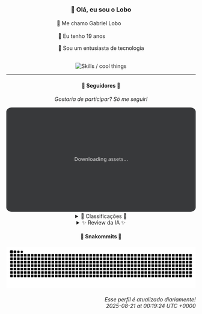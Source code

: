 <div align="center">
  <h3>👋 Olá, eu sou o Lobo</h3>
  
  <p>🐺 Me chamo Gabriel Loboㅤㅤㅤㅤㅤ</p>
  <p>🧔 Eu tenho 19 anosㅤㅤㅤㅤㅤㅤㅤㅤ</p>
  <p>🧠 Sou um entusiasta de tecnologia</p>

  <br/>

  <img width="600" alt="Skills / cool things" src="https://skills-icons.vercel.app/api/icons?i=python,md,html,css,js,github,git,vscode,linux,node,ts,sass,react,vite,vercel,lottie,ionic,capacitor,zustand,framer,firebase,arduino,godot,tailwind,shadcnui,lucide,zorinos,pnpm,reactnative&perline=14" />
</div>

<hr />

<div align="center">
    <h4>👤 Seguidores 👤</h4>
    <p><i>Gostaria de participar? Só me seguir!</i></p>
    <img width="600" src=".github/assets/cards/top3.svg" alt="Top 3 followers contributors (monthly)" />
    <details>
    <summary>🏅 Classificações 🏅</summary>
    <br/>
    <table>
        <thead>
            <tr align="center">
                <th>Posição</th>
                <th>Seguidor</th>
                <th>Contribuições</th>
            </tr>
        </thead>
        <tbody>
            <tr align="center">
                <td>1°</td>
                <td><a href="https://github.com/EvertonMJunior">Everton Marcelino Jr.</a></td>
                <td>156 ctr.</td>
            </tr>
            <tr align="center">
                <td>2°</td>
                <td><a href="https://github.com/felipegueller">Felipe Gueller</a></td>
                <td>112 ctr.</td>
            </tr>
            <tr align="center">
                <td>3°</td>
                <td><a href="https://github.com/RafaZeero">Rafael Lima de Morais</a></td>
                <td>112 ctr.</td>
            </tr>
            <tr align="center">
                <td>4°</td>
                <td><a href="https://github.com/wTechnoo">Cézar</a></td>
                <td>111 ctr.</td>
            </tr>
            <tr align="center">
                <td>5°</td>
                <td><a href="https://github.com/danko-nobre">Danilo Nobre</a></td>
                <td>100 ctr.</td>
            </tr>
            <tr align="center">
                <td>6°</td>
                <td><a href="https://github.com/DeividSouSan">Deivid Souza Santana</a></td>
                <td>46 ctr.</td>
            </tr>
            <tr align="center">
                <td>7°</td>
                <td><a href="https://github.com/NeWBoX22">NeWBoX22</a></td>
                <td>34 ctr.</td>
            </tr>
            <tr align="center">
                <td>8°</td>
                <td><a href="https://github.com/GabrielCarvalhoSouza">Gabriel Carvalho</a></td>
                <td>31 ctr.</td>
            </tr>
            <tr align="center">
                <td>9°</td>
                <td><a href="https://github.com/TopTrenDev">TopTrenDev</a></td>
                <td>30 ctr.</td>
            </tr>
            <tr align="center">
                <td>10°</td>
                <td><a href="https://github.com/filipedeschamps">Filipe Deschamps</a></td>
                <td>29 ctr.</td>
            </tr>
        </tbody>
    </table>
    </details>
    <details>
    <summary>✨ Review da IA ✨</summary>
    <br/>
    <div align="justify"><p><b>Everton Marcelino Jr.</b>, ah, o primeiro lugar... com 156 contribuições. Imagino que metade disso seja corrigir "typos" no TypeORM. E ainda contribui para um authenticator-middleware com 0 estrelas, que ousadia! E para finalizar, deu um "up" no client-sdk-flutter, quem sabe um dia ele te note. </p>
<p><b>Felipe Gueller</b>, 112 contribuições, quase alcançando a glória. Mas vamos ser sinceros, "componentes-html-diversos"? Sério? Isso é o que te impede de dominar o mundo. Da próxima vez, tente algo que não pareça um projeto de faculdade dos anos 90.</p>
<p><b>Rafael Lima de Morais</b>, empatado em segundo com 112 contribuições, mas vamos aos fatos: dotfiles atualizados no início do mês. Imagino que a principal contribuição seja "mudar a cor do terminal para um tom de rosa mais vibrante". E um "desires" para gerenciar listas de desejos? Quanta ambição! E para fechar com chave de ouro, um fork do lazydocker. Uau, inovador. </p>
<p><b>Cézar</b>, com 111 contribuições, quase lá, quase... Mas sem atividades recentes? Estava hibernando? Espero que as contribuições tenham sido significativas, e não apenas "corrigir um ponto e vírgula esquecido".</p>
<p><b>Danilo Nobre</b>, 100 contribuições cravadas! Um número redondo, perfeito para quem gosta de 3D. Mas vamos ver... Contribuições em um profile field de CPF para Moodle de 2014? Um "up" em uma ferramenta de animação no Blender? E um site da Space Wizard Studios? Parece que alguém está espalhando talento por aí, mas será que está focando no lugar certo?</p>
<p><b>Deivid Souza Santana</b>, 46 contribuições. Quase desistindo, hein? Um "Taskmaster" para organizar tarefas (irônico, não?), um "QuizFast" em C# (coragem!), e uma automação para baixar receitas do governo. Espero que esteja usando esse conhecimento para algo mais produtivo do que sonegar impostos.</p>
<p><b>NeWBoX22</b>, com 34 contribuições, quase saindo da lama. Um "yt-downloader" (original!) e um repositório com o próprio nome (narcisista!). Mas ei, pelo menos está fazendo alguma coisa, diferente de alguns outros por aqui.</p>
<p><b>Gabriel Carvalho</b>, 31 contribuições. "content_sumarizer" e "data_structures". Imagino que esteja tentando se tornar o próximo grande cientista de dados. Mas cuidado para não se perder em meio a tantos algoritmos e acabar virando um robô sem alma.</p>
<p><b>TopTrenDev</b>, 30 contribuições. Blockchain, Solana, DeFi... Palavras da moda para quem quer impressionar. Mas vamos ver... Contribuições em projetos já existentes. Cadê a inovação? Cadê o próximo unicórnio? Ah, e um "yourcontrols" para simulação de voo. Espero que esteja pilotando algo mais interessante do que a própria carreira.</p>
<p><b>Filipe Deschamps</b>, 29 contribuições. Quase lá, quase... Mas vamos ser honestos, metade disso é atualizar o README do "doom-fire-algorithm". E um "parse-google-docs-json"? Que original! E o tabnews.com.br? Espero que pelo menos esteja usando para divulgar o próprio trabalho, em vez de ficar só lendo notícias.</p>
<p><b>João Nery</b>, com míseras 28 contribuições, quase no fim da fila. Uma "Caluladora-em-JavaScript" (com erros de digitação no nome, que beleza!), um "Jogo-da-Velha-Tic-Tac-Toe-" (com ainda mais erros de digitação, parabéns!), e um site da AT Softwares (que nem sequer é seu). Sério, precisa se esforçar mais. Ou talvez menos. Talvez só mudar de área.</p>
</div>
    </details>
</div>

<div align="center">
  <h4>🐍 Snakommits 🐍</h4>
    <picture>
      <source media="(prefers-color-scheme: dark)" srcset="https://raw.githubusercontent.com/Lobooooooo14/Lobooooooo14/snake-output/snake-dark.svg">
      <source media="(prefers-color-scheme: light)" srcset="https://raw.githubusercontent.com/Lobooooooo14/Lobooooooo14/snake-output/snake-light.svg">
      <img alt="github contribution grid snake animation" src="https://raw.githubusercontent.com/Lobooooooo14/Lobooooooo14/snake-output/snake-light.svg">
    </picture>
</div>

<h6 align="right">
  Esse perfil é atualizado diariamente!<br/> <i>2025-08-21 at 00:19:24 UTC +0000</i>
<h6>
